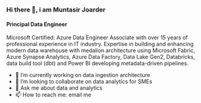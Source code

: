 ### Hi there 👋, i am Muntasir Joarder
#### Principal Data Engineer
Microsoft Certified: Azure Data Engineer Associate with over 15 years of professional experience in IT industry. Expertise in building and enhancing modern data warehouse with medalion architecture using Microsoft Fabric, Azure Synapse Analytics, Azure Data Factory, Data Lake Gen2, Databricks, data build tool (dbt) and Power BI developing metadata-driven pipelines.

- 🔭 I’m currently working on data ingestion architecture 
- 👯 I’m looking to collaborate on data analytics for SMEs 
- 💬 Ask me about data and analytics 
- 📫 How to reach me: email me 
